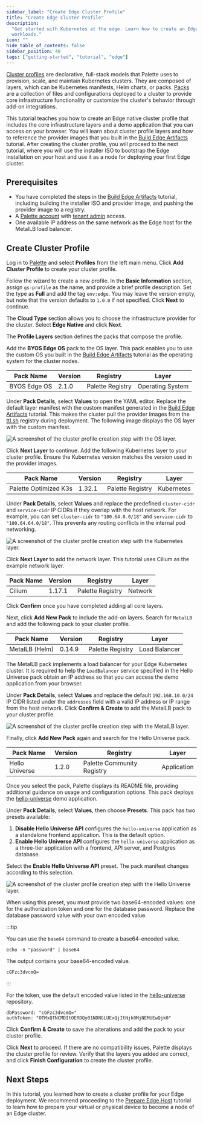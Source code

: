 ```yaml
---
sidebar_label: "Create Edge Cluster Profile"
title: "Create Edge Cluster Profile"
description:
  "Get started with Kubernetes at the edge. Learn how to create an Edge native cluster profile to deploy Edge Kubernetes
  workloads."
icon: ""
hide_table_of_contents: false
sidebar_position: 40
tags: ["getting-started", "tutorial", "edge"]
---
```


[Cluster profiles](../../../profiles/profiles.md) are declarative, full-stack models that Palette uses to provision,
scale, and maintain Kubernetes clusters. They are composed of layers, which can be Kubernetes manifests, Helm charts, or
packs. [Packs](../../../registries-and-packs/registries-and-packs.md) are a collection of files and configurations
deployed to a cluster to provide core infrastructure functionality or customize the cluster's behavior through add-on
integrations.

This tutorial teaches you how to create an Edge native cluster profile that includes the core infrastructure layers and
a demo application that you can access on your browser. You will learn about cluster profile layers and how to reference
the provider images that you built in the [Build Edge Artifacts](./build-edge-artifacts.md) tutorial. After creating the
cluster profile, you will proceed to the next tutorial, where you will use the installer ISO to bootstrap the Edge
installation on your host and use it as a node for deploying your first Edge cluster.

## Prerequisites

- You have completed the steps in the [Build Edge Artifacts](./build-edge-artifacts.md) tutorial, including building the
  installer ISO and provider image, and pushing the provider image to a registry.
- A [Palette account](https://www.spectrocloud.com/get-started) with
  [tenant admin](../../../tenant-settings/tenant-settings.md) access.
- One available IP address on the same network as the Edge host for the MetalLB load balancer.

## Create Cluster Profile

Log in to [Palette](https://console.spectrocloud.com/) and select **Profiles** from the left main menu. Click **Add
Cluster Profile** to create your cluster profile.

Follow the wizard to create a new profile. In the **Basic Information** section, assign `gs-profile` as the name, and
provide a brief profile description. Set the type as **Full** and add the tag `env:edge`. You may leave the version
empty, but note that the version defaults to `1.0.0` if not specified. Click **Next** to continue.

The **Cloud Type** section allows you to choose the infrastructure provider for the cluster. Select **Edge Native** and
click **Next**.

The **Profile Layers** section defines the packs that compose the profile.

Add the **BYOS Edge OS** pack to the OS layer. This pack enables you to use the custom OS you built in the
[Build Edge Artifacts](./build-edge-artifacts.md) tutorial as the operating system for the cluster nodes.

| **Pack Name** | **Version** | **Registry**     | **Layer**        |
| ------------- | ----------- | ---------------- | ---------------- |
| BYOS Edge OS  | 2.1.0       | Palette Registry | Operating System |

Under **Pack Details**, select **Values** to open the YAML editor. Replace the default layer manifest with the custom
manifest generated in the [Build Edge Artifacts](./build-edge-artifacts.md) tutorial. This makes the cluster pull the
provider images from the [ttl.sh](https://ttl.sh/) registry during deployment. The following image displays the OS layer
with the custom manifest.

![A screenshot of the cluster profile creation step with the OS layer.](/getting-started/getting-started_introduction-edge_edge-cluster-profile_byos-cluster-profile.webp)

Click **Next Layer** to continue. Add the following Kubernetes layer to your cluster profile. Ensure the Kubernetes
version matches the version used in the provider images.

| **Pack Name**         | **Version** | **Registry**     | **Layer**  |
| --------------------- | ----------- | ---------------- | ---------- |
| Palette Optimized K3s | 1.32.1      | Palette Registry | Kubernetes |

Under **Pack Details**, select **Values** and replace the predefined `cluster-cidr` and `service-cidr` IP CIDRs if they
overlap with the host network. For example, you can set `cluster-cidr` to `"100.64.0.0/18"` and `service-cidr` to
`"100.64.64.0/18"`. This prevents any routing conflicts in the internal pod networking.

![A screenshot of the cluster profile creation step with the Kubernetes layer.](/getting-started/getting-started_introduction-edge_edge-cluster-profile_cluster-profile-k8s.webp)

Click **Next Layer** to add the network layer. This tutorial uses Cilium as the example network layer.

| **Pack Name** | **Version** | **Registry**     | **Layer** |
| ------------- | ----------- | ---------------- | --------- |
| Cilium        | 1.17.1      | Palette Registry | Network   |

Click **Confirm** once you have completed adding all core layers.

Next, click **Add New Pack** to include the add-on layers. Search for `MetalLB` and add the following pack to your
cluster profile.

| **Pack Name**  | **Version** | **Registry**     | **Layer**     |
| -------------- | ----------- | ---------------- | ------------- |
| MetalLB (Helm) | 0.14.9      | Palette Registry | Load Balancer |

The MetalLB pack implements a load balancer for your Edge Kubernetes cluster. It is required to help the `LoadBalancer`
service specified in the Hello Universe pack obtain an IP address so that you can access the demo application from your
browser.

Under **Pack Details**, select **Values** and replace the default `192.168.10.0/24` IP CIDR listed under the `addresses`
field with a valid IP address or IP range from the host network. Click **Confirm & Create** to add the MetalLB pack to
your cluster profile.

![A screenshot of the cluster profile creation step with the MetalLB layer.](/getting-started/getting-started_introduction-edge_edge-cluster-profile_profile-metallb.webp)

Finally, click **Add New Pack** again and search for the Hello Universe pack.

| **Pack Name**  | **Version** | **Registry**               | **Layer**   |
| -------------- | ----------- | -------------------------- | ----------- |
| Hello Universe | 1.2.0       | Palette Community Registry | Application |

Once you select the pack, Palette displays its README file, providing additional guidance on usage and configuration
options. This pack deploys the [hello-universe](https://github.com/spectrocloud/hello-universe) demo application.

Under **Pack Details**, select **Values**, then choose **Presets**. This pack has two presets available:

1. **Disable Hello Universe API** configures the `hello-universe` application as a standalone frontend application. This
   is the default option.
2. **Enable Hello Universe API** configures the `hello-universe` application as a three-tier application with a
   frontend, API server, and Postgres database.

Select the **Enable Hello Universe API** preset. The pack manifest changes according to this selection.

![A screenshot of the cluster profile creation step with the Hello Universe layer.](/getting-started/getting-started_introduction-edge_edge-cluster-profile_cluster-profile-hellouni.webp)

When using this preset, you must provide two base64-encoded values: one for the authorization token and one for the
database password. Replace the database password value with your own encoded value.

:::tip

You can use the `base64` command to create a base64-encoded value.

```shell
echo -n "password" | base64
```

The output contains your base64-encoded value.

```text hideClipboard
cGFzc3dvcmQ=
```

:::

For the token, use the default encoded value listed in the
[hello-universe](https://github.com/spectrocloud/hello-universe?tab=readme-ov-file#single-load-balancer) repository.

```shell title="Example of Authentication Values"
dbPassword: "cGFzc3dvcmQ="
authToken: "OTMxQTNCMDItOERDQy01NDNGLUExQjItNjk0MjNEMUEwQjk0"
```

Click **Confirm & Create** to save the alterations and add the pack to your cluster profile.

Click **Next** to proceed. If there are no compatibility issues, Palette displays the cluster profile for review. Verify
that the layers you added are correct, and click **Finish Configuration** to create the cluster profile.

## Next Steps

In this tutorial, you learned how to create a cluster profile for your Edge deployment. We recommend proceeding to the
[Prepare Edge Host](./prepare-edge-host.md) tutorial to learn how to prepare your virtual or physical device to become a
node of an Edge cluster.
